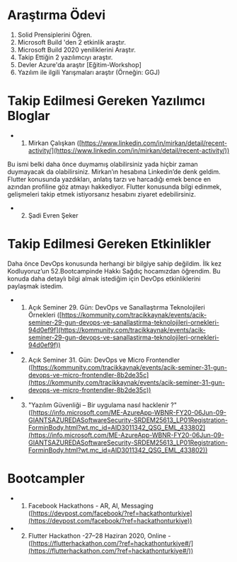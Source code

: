 # Araştırma Ödevi


1. Solid Prensiplerini Öğren.
2. Microsoft Build 'den 2 etkinlik araştır.
3. Microsoft Build 2020 yeniliklerini Araştır.
4. Takip Ettiğin 2 yazılımcıyı araştır.
5. Devler Azure'da araştır [Eğitim-Workshop]
6. Yazılım ile ilgili Yarışmaları araştır (Örneğin: GGJ)


# Takip Edilmesi Gereken Yazılımcı Bloglar

* 1.  Mirkan Çalışkan ([https://www.linkedin.com/in/mirkan/detail/recent-activity/](https://www.linkedin.com/in/mirkan/detail/recent-activity/))
    

Bu ismi belki daha önce duymamış olabilirsiniz yada hiçbir zaman duymayacak da olabilirsiniz. Mirkan’ın hesabına Linkedin’de denk geldim. Flutter konusunda yazdıkları, anlatış tarzı ve harcadığı emek bence en azından profiline göz atmayı hakkediyor. Flutter konusunda bilgi edinmek, gelişmeleri takip etmek istiyorsanız hesabını ziyaret edebilirsiniz.

* 2.  Şadi Evren Şeker
    

  

# Takip Edilmesi Gereken Etkinlikler

Daha önce DevOps konusunda herhangi bir bilgiye sahip değildim. İlk kez Kodluyoruz’un 52.Bootcampinde Hakkı Sağdıç hocamızdan öğrendim. Bu konuda daha detaylı bilgi almak istediğim için DevOps etkinliklerini paylaşmak istedim.

* 1.  Açık Seminer 29. Gün: DevOps ve Sanallaştırma Teknolojileri Örnekleri ([https://kommunity.com/tracikkaynak/events/acik-seminer-29-gun-devops-ve-sanallastirma-teknolojileri-ornekleri-94d0ef9f](https://kommunity.com/tracikkaynak/events/acik-seminer-29-gun-devops-ve-sanallastirma-teknolojileri-ornekleri-94d0ef9f))
    
* 2.  Açık Seminer 31. Gün: DevOps ve Micro Frontendler ([https://kommunity.com/tracikkaynak/events/acik-seminer-31-gun-devops-ve-micro-frontendler-8b2de35c](https://kommunity.com/tracikkaynak/events/acik-seminer-31-gun-devops-ve-micro-frontendler-8b2de35c))
    
* 3.  "Yazılım Güvenliği – Bir uygulama nasıl hacklenir ?" ([https://info.microsoft.com/ME-AzureApp-WBNR-FY20-06Jun-09-GIANTSAZUREDASoftwareSecurity-SRDEM25613_LP01Registration-ForminBody.html?wt.mc_id=AID3011342_QSG_EML_433802](https://info.microsoft.com/ME-AzureApp-WBNR-FY20-06Jun-09-GIANTSAZUREDASoftwareSecurity-SRDEM25613_LP01Registration-ForminBody.html?wt.mc_id=AID3011342_QSG_EML_433802))
    

# Bootcampler

* 1.  Facebook Hackathons - AR, AI, Messaging ([https://devpost.com/facebook/?ref=hackathonturkiye](https://devpost.com/facebook/?ref=hackathonturkiye))
    
* 2.  Flutter Hackathon -27–28 Haziran 2020, Online - ([https://flutterhackathon.com/?ref=hackathonturkiye#/](https://flutterhackathon.com/?ref=hackathonturkiye#/))
